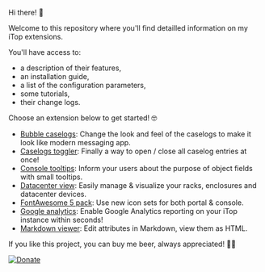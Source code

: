 Hi there! 👋

Welcome to this repository where you'll find detailled information on my iTop extensions.

You'll have access to:
* a description of their features,
* an installation guide,
* a list of the configuration parameters,
* some tutorials,
* their change logs.

Choose an extension below to get started! 🤓

* [Bubble caselogs](molkobain-bubble-caselogs): Change the look and feel of the caselogs to make it look like modern messaging app.
* [Caselogs toggler](molkobain-caselogs-toggler): Finally a way to open / close all caselog entries at once!
* [Console tooltips](molkobain-console-tooltips): Inform your users about the purpose of object fields with small tooltips.
* [Datacenter view](molkobain-datacenter-view): Easily manage & visualize your racks, enclosures and datacenter devices.
* [FontAwesome 5 pack](molkobain-fontawesome5-pack): Use new icon sets for both portal & console.
* [Google analytics](molkobain-google-analytics): Enable Google Analytics reporting on your iTop instance within seconds!
* [Markdown viewer](molkobain-markdown-viewer): Edit attributes in Markdown, view them as HTML.

If you like this project, you can buy me beer, always appreciated! 🍻😁

[![Donate](https://img.shields.io/static/v1?label=Donate&message=Molkobain%20I/O&color=green&style=flat&logo=paypal)](https://www.paypal.com/cgi-bin/webscr?cmd=_s-xclick&hosted_button_id=BZR88J33D4RG6&source=url)

